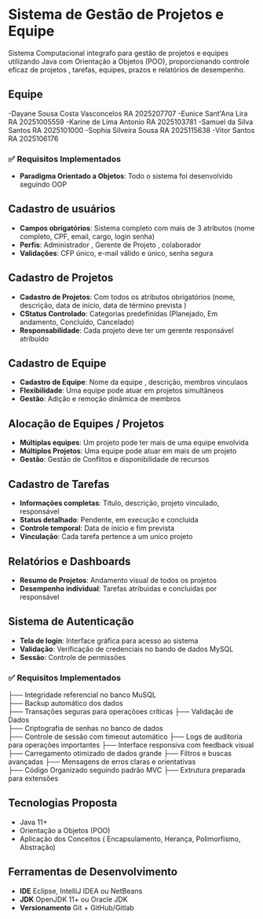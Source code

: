 # Sistema de Gestão de Projetos e Equipe 

Sistema Computacional integrafo para gestão de projetos e equipes utilizando Java com Orientação a Objetos (POO), proporcionando controle eficaz de projetos , tarefas, equipes, prazos e relatórios de desempenho. 

## Equipe 

-Dayane Sousa Costa Vasconcelos RA 2025207707
-Eunice Sant'Ana Lira RA 20251005559
-Karine de Lima Antonio RA 2025103781
-Samuel da Silva Santos RA 2025101000
-Sophia Silveira Sousa RA 2025115638
-Vitor Santos RA 2025106176

### ✅ Requisitos Implementados

- **Paradigma Orientado a Objetos**: Todo o sistema foi desenvolvido seguindo OOP

## Cadastro de usuários

- **Campos obrigatórios**: Sistema completo com mais de 3 atributos (nome completo, CPF, email, cargo, login senha)
- **Perfis**: Administrador , Gerente de Projeto , colaborador 
- **Validações**: CFP único, e-mail válido e único, senha segura

## Cadastro de Projetos

- **Cadastro de Projetos**: Com todos os atributos obrigatórios (nome, descrição, data de início, data de término prevista )
- **CStatus Controlado**: Categorias predefinidas (Planejado, Em andamento, Concluído, Cancelado)
- **Responsabilidade**: Cada projeto deve ter um gerente responsável atribuido

## Cadastro de Equipe

- **Cadastro de Equipe**: Nome da equipe , descrição, membros vinculaos 
- **Flexibilidade**: Uma equipe pode atuar em projetos simultâneos 
- **Gestão**: Adição e remoção dinâmica de membros

## Alocação de Equipes / Projetos

- **Múltiplas equipes**: Um projeto pode ter mais de uma equipe envolvida
- **Múltiplos Projetos**: Uma equipe pode atuar em mais de um projeto
- **Gestão**: Gestão de Conflitos e disponibilidade de recursos

## Cadastro de Tarefas

- **Informações completas**: Titulo, descrição, projeto vinculado, responsável 
- **Status detalhado**: Pendente, em execução e concluida
- **Controle temporal**: Data de início e fim prevista 
- **Vinculação**: Cada tarefa pertence a um unico projeto

## Relatórios e Dashboards

- **Resumo de Projetos**: Andamento visual de todos os projetos
- **Desempenho individual**: Tarefas atribuidas e concluidas por responsável 

## Sistema de Autenticação

- **Tela de login**: Interface gráfica para acesso ao sistema 
- **Validação**: Verificação de credenciais no bando de dados MySQL
- **Sessão**: Controle de permissões 

### ✅ Requisitos Implementados

├── Integridade referencial no banco MuSQL    
├── Backup automático dos dados  
├── Transações seguras para operaçõoes críticas
├── Validação de Dados   
├── Criptografia de senhas no banco de dados           
├── Controle de sessão com timeout automático
├── Logs de auditoria para operações importantes
├── Interface responsiva com feedback visual
├── Carregamento otimizado de dados grande
├── Filtros e buscas avançadas
├── Mensagens de erros claras e orientativas  
├── Código Organizado seguindo padrão MVC
├── Extrutura preparada para extensões


## Tecnologias Proposta 

- Java 11+
- Orientação a Objetos (POO)
- Aplicação dos Conceitos ( Encapsulamento, Herança, Polimorfismo, Abstração)

## Ferramentas de Desenvolvimento

- **IDE** Eclipse, IntelliJ IDEA ou NetBeans
- **JDK** OpenJDK 11+ ou Oracle JDK
- **Versionamento** Git + GitHub/Gitlab

